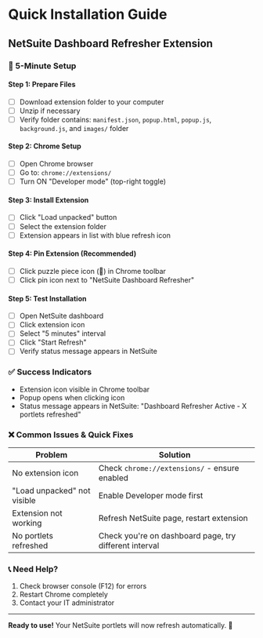 # Quick Installation Guide
## NetSuite Dashboard Refresher Extension

### 🚀 5-Minute Setup

#### Step 1: Prepare Files
- [ ] Download extension folder to your computer
- [ ] Unzip if necessary
- [ ] Verify folder contains: `manifest.json`, `popup.html`, `popup.js`, `background.js`, and `images/` folder

#### Step 2: Chrome Setup
- [ ] Open Chrome browser
- [ ] Go to: `chrome://extensions/`
- [ ] Turn ON "Developer mode" (top-right toggle)

#### Step 3: Install Extension
- [ ] Click "Load unpacked" button
- [ ] Select the extension folder
- [ ] Extension appears in list with blue refresh icon

#### Step 4: Pin Extension (Recommended)
- [ ] Click puzzle piece icon (🧩) in Chrome toolbar
- [ ] Click pin icon next to "NetSuite Dashboard Refresher"

#### Step 5: Test Installation
- [ ] Open NetSuite dashboard
- [ ] Click extension icon
- [ ] Select "5 minutes" interval
- [ ] Click "Start Refresh"
- [ ] Verify status message appears in NetSuite

### ✅ Success Indicators
- Extension icon visible in Chrome toolbar
- Popup opens when clicking icon
- Status message appears in NetSuite: "Dashboard Refresher Active - X portlets refreshed"

### ❌ Common Issues & Quick Fixes

| Problem | Solution |
|---------|----------|
| No extension icon | Check `chrome://extensions/` - ensure enabled |
| "Load unpacked" not visible | Enable Developer mode first |
| Extension not working | Refresh NetSuite page, restart extension |
| No portlets refreshed | Check you're on dashboard page, try different interval |

### 📞 Need Help?
1. Check browser console (F12) for errors
2. Restart Chrome completely
3. Contact your IT administrator

---
**Ready to use!** Your NetSuite portlets will now refresh automatically. 🎉